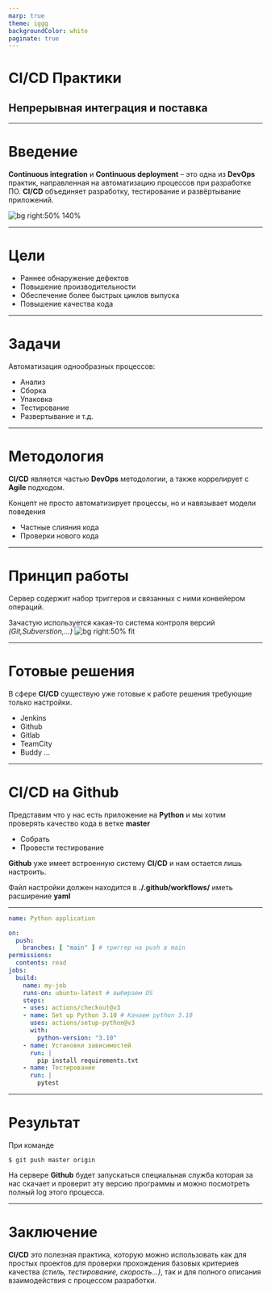 ```yaml
---
marp: true
theme: iggg
backgroundColor: white
paginate: true
---
```

<!-- _class: lead -->

# CI/CD Практики
## Непрерывная интеграция и поставка

---

# Введение

**Continuous integration** и **Continuous deployment** – это одна из **DevOps** практик, направленная на автоматизацию процессов при разработке ПО. **CI/CD** объединяет разработку, тестирование и развёртывание приложений. 

![bg right:50% 140%](https://miro.medium.com/max/612/0*DVSYJfjOJrCTzqUB.png)



---

# Цели

* Раннее обнаружение дефектов
* Повышение производительности
* Обеспечение более быстрых циклов выпуска
* Повышение качества кода


---

# Задачи

Автоматизация однообразных процессов:
* Анализ
* Сборка
* Упаковка
* Тестирование
* Развертывание и т.д.

---

# Методология

**CI/CD** является частью **DevOps** методологии, а также коррелирует с **Agile** подходом.

Концепт не просто автоматизирует процессы, но и навязывает модели поведения

* Частные слияния кода
* Проверки нового кода

---

# Принцип работы

Сервер содержит набор триггеров и связанных с ними конвейером операций.

Зачастую используется какая-то система контроля версий *(Git,Subverstion,...)*
![bg right:50% fit](./d-1.svg)

---

# Готовые решения

В сфере **CI/CD** существую уже готовые к работе решения требующие только настройки.
* Jenkins
* Github
* Gitlab
* TeamCity
* Buddy
...

--- 

# CI/CD на Github

Представим что у нас есть приложение на **Python** и мы хотим проверять качество кода в ветке **master**
- Собрать
- Провести тестирование

**Github** уже имеет встроенную систему **CI/CD** и нам остается лишь настроить.

Файл настройки должен находится в **./.github/workflows/** иметь расширение **yaml**

---

```yaml
name: Python application

on:
  push:
    branches: [ "main" ] # триггер на push в main
permissions:
  contents: read
jobs:
  build:
    name: my-job
    runs-on: ubuntu-latest # выбираем OS
    steps:
    - uses: actions/checkout@v3
    - name: Set up Python 3.10 # Качаем python 3.10
      uses: actions/setup-python@v3
      with:
        python-version: "3.10"
    - name: Установки зависимостей
      run: |
        pip install requirements.txt
    - name: Тестирование
      run: |
        pytest
```
---

# Результат

При команде
```console
$ git push master origin
```
На сервере **Github** будет запускаться специальная служба которая за нас скачает и проверит эту версию программы и можно посмотреть полный log этого процесса.

--- 

# Заключение

**CI/CD** это полезная практика, которую можно использовать как для простых проектов для проверки прохождения базовых критериев качества *(стиль, тестирование, скорость...)*, так и для полного описания взаимодействия с процессом разработки.


